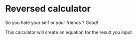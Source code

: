 # Reversed calculator
So you hate your self or your friends ? Good!

This calculator will create an equation for the result you input
